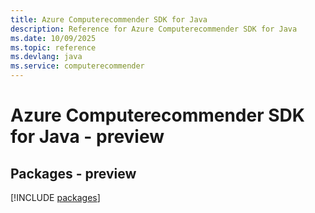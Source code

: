 ```yaml
---
title: Azure Computerecommender SDK for Java
description: Reference for Azure Computerecommender SDK for Java
ms.date: 10/09/2025
ms.topic: reference
ms.devlang: java
ms.service: computerecommender
---
```

# Azure Computerecommender SDK for Java - preview
## Packages - preview
[!INCLUDE [packages](computerecommender-index.md)]